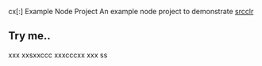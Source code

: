 cx[:] Example Node Project
An example node project to demonstrate [srcclr](https://www.srcclr.com)
## Try me..

xxx
xxsxxccc
xxxcccxx
xxx
ss
